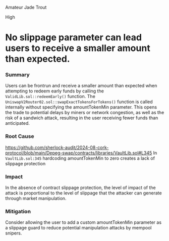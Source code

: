 Amateur Jade Trout

High

# No slippage parameter can lead users to receive a smaller amount than expected.

### Summary

Users can be frontrun and receive a smaller amount than expected when attempting to redeem early funds by calling the `ValidLib.sol::redeemEarly()` function. The `UniswapV2Router02.sol::swapExactTokensForTokens()` function is called internally without specifying the amountTokenMin parameter. This opens the trade to potential delays by miners or network congestion, as well as the risk of a sandwich attack, resulting in the user receiving fewer funds than anticipated.

### Root Cause

https://github.com/sherlock-audit/2024-08-cork-protocol/blob/main/Depeg-swap/contracts/libraries/VaultLib.sol#L345
In  `VaultLib.sol:345` hardcoding amountTokenMin to zero creates a lack of slippage protection

### Impact

In the absence of contract slippage protection, the level of impact of the attack is proportional to the level of slippage that the attacker can generate through market manipulation.


### Mitigation

Consider allowing the user to add a custom amountTokenMin parameter as a slippage guard to reduce potential manipulation attacks by mempool snipers.